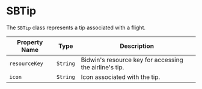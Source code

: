 # SBTip

The `SBTip` class represents a tip associated with a flight.

| Property Name | Type   | Description                                            |
|---------------|--------|--------------------------------------------------------|
| `resourceKey` | `String` | Bidwin's resource key for accessing the airline's tip. |
| `icon`        | `String` | Icon associated with the tip.                          |
